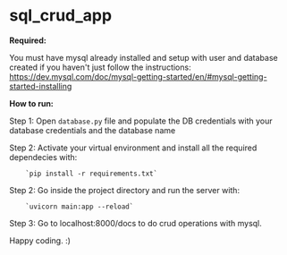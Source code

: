 # sql_crud_app

**Required:**

You must have mysql already installed and setup with user and database created if you haven't just follow the instructions: 
https://dev.mysql.com/doc/mysql-getting-started/en/#mysql-getting-started-installing

**How to run:**

Step 1: Open `database.py` file and populate the DB credentials with your database credentials and the database name

Step 2: Activate your virtual environment and install all the required dependecies with:

        `pip install -r requirements.txt`
  
Step 2: Go inside the project directory and run the server with:
        
        `uvicorn main:app --reload`
        
Step 3: Go to localhost:8000/docs to do crud operations with mysql.

Happy coding. :)
